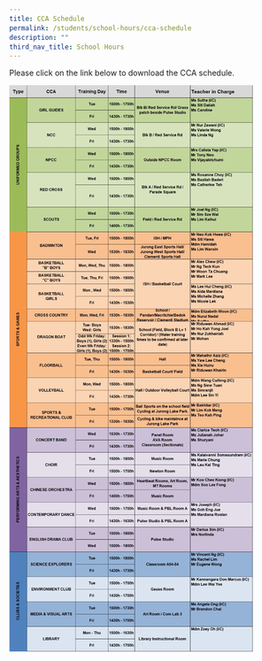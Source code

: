 ```yaml
---
title: CCA Schedule
permalink: /students/school-hours/cca-schedule
description: ""
third_nav_title: School Hours
---
```

Please click on the link below to download the CCA schedule.

![](/images/WhatsApp%20Image%202022-01-13%20at.jpeg)